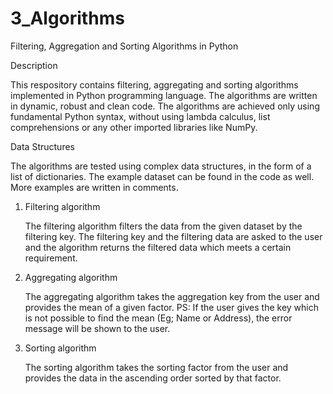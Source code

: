 # 3_Algorithms
Filtering, Aggregation and Sorting Algorithms in Python

Description

This respository contains filtering, aggregating and sorting algorithms implemented in Python programming language. The algorithms are written in dynamic, robust and clean code. The algorithms are achieved only using fundamental Python syntax, without using lambda calculus, list comprehensions or any other imported libraries like NumPy.

Data Structures

The algorithms are tested using complex data structures, in the form of a list of dictionaries. The example dataset can be found in the code as well. More examples are written in comments.

1. Filtering algorithm

   The filtering algorithm filters the data from the given dataset by the filtering key. The filtering key and the filtering data are asked to the user and the algorithm returns the filtered data which meets a certain requirement.

2. Aggregating algorithm

   The aggregating algorithm takes the aggregation key from the user and provides the mean of a given factor.
   PS: If the user gives the key which is not possible to find the mean (Eg; Name or Address), the error message will be shown to the user.

3. Sorting algorithm

   The sorting algorithm takes the sorting factor from the user and provides the data in the ascending order sorted by that factor.
